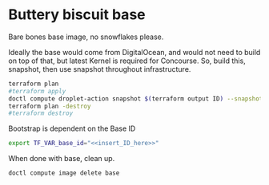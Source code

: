 
# Buttery biscuit base

Bare bones base image, no snowflakes please.

Ideally the base would come from DigitalOcean, and would not need to build on top of that, but latest Kernel is required for Concourse. So, build this, snapshot, then use snapshot throughout infrastructure.

```sh
terraform plan
#terraform apply
doctl compute droplet-action snapshot $(terraform output ID) --snapshot-name base --wait`
terraform plan -destroy
#terraform destroy
```

Bootstrap is dependent on the Base ID
```sh
export TF_VAR_base_id="<<insert_ID_here>>"
```

When done with base, clean up.
```sh
doctl compute image delete base
```
